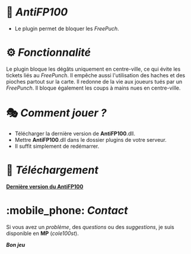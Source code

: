 # :hammer: ***AntiFP100***
- Le plugin permet de bloquer les *FreePuch*.

# :gear: ***Fonctionnalité***
Le plugin bloque les dégâts uniquement en centre-ville, ce qui évite les tickets liés au *FreePunch*.
Il empêche aussi l'utilisation des haches et des pioches partout sur la carte.
Il redonne de la vie aux joueurs tués par un *FreePunch*.
Il bloque également les coups à mains nues en centre-ville.

# :performing_arts: ***Comment jouer ?***
- Télécharger la dernière version de **AntiFP100**.dll.
- Mettre **AntiFP100**.dll dans le dossier plugins de votre serveur.
- Il suffit simplement de redémarrer.


# :incoming_envelope: ***Téléchargement***
**[Dernière version du AntiFP100](https://github.com/cole100st/AntiFP100/releases/tag/AntiFP100)**

# :mobile_phone: ***Contact***
Si vous avez un *problème*, des *questions* ou des *suggestions*, je suis disponible en **MP** (*cole100st*).

***Bon jeu***
